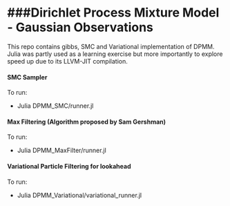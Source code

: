 ###Dirichlet Process Mixture Model - Gaussian Observations
==============

This repo contains gibbs, SMC and Variational implementation of DPMM. Julia was partly used as a learning exercise but more importantly to explore speed up due to its LLVM-JIT compilation.

#### SMC Sampler
To run:
- Julia DPMM_SMC/runner.jl

#### Max Filtering (Algorithm proposed by Sam Gershman)
To run:
- Julia DPMM_MaxFilter/runner.jl

#### Variational Particle Filtering for lookahead
To run:
- Julia DPMM_Variational/variational_runner.jl 
